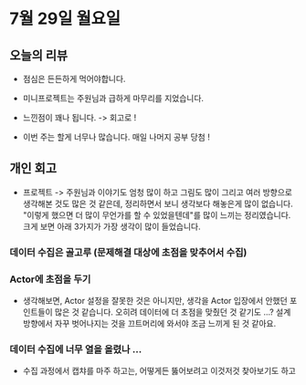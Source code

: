 # 7월 29일 월요일

## 오늘의 리뷰

- 점심은 든든하게 먹어야합니다.

- 미니프로젝트는 주원님과 급하게 마무리를 지었습니다.

- 느낀점이 꽤나 됩니다. -> 회고로 ! 

- 이번 주는 할게 너무나 많습니다. 매일 나머지 공부 당첨 !

## 개인 회고

- 프로젝트 -> 주원님과 이야기도 엄청 많이 하고 그림도 많이 그리고 여러 방향으로 생각해본 것도 많은 것 같은데, 정리하면서 보니 생각보다 해놓은게 많이 없습니다. "이렇게 했으면 더 많이 무언가를 할 수 있었을텐데"를 많이 느끼는 정리였습니다. 크게 보면 아래 3가지가 가장 생각이 많이 들었습니다.

### 데이터 수집은 골고루 (문제해결 대상에 초점을 맞추어서 수집)

### Actor에 초점을 두기

- 생각해보면, Actor 설정을 잘못한 것은 아니지만, 생각을 Actor 입장에서 안했던 포인트들이 많은 것 같습니다. 오히려 데이터에 더 초점을 맞췄던 것 같기도 ...? 설계 방향에서 자꾸 벗어나지는 것을 끄트머리에 와서야 조금 느끼게 된 것 같아요.

### 데이터 수집에 너무 열을 올렸나 ...

- 수집 과정에서 캡챠를 마주 하고는, 어떻게든 뚫어보려고 이것저것 찾아보기도 하고